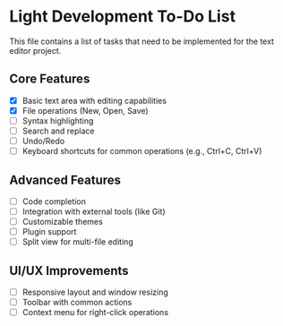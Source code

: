 # Light Development To-Do List

This file contains a list of tasks that need to be implemented for the text editor project.

## Core Features
- [x] Basic text area with editing capabilities
- [x] File operations (New, Open, Save)
- [ ] Syntax highlighting
- [ ] Search and replace
- [ ] Undo/Redo
- [ ] Keyboard shortcuts for common operations (e.g., Ctrl+C, Ctrl+V)

## Advanced Features
- [ ] Code completion
- [ ] Integration with external tools (like Git)
- [ ] Customizable themes
- [ ] Plugin support
- [ ] Split view for multi-file editing

## UI/UX Improvements
- [ ] Responsive layout and window resizing
- [ ] Toolbar with common actions
- [ ] Context menu for right-click operations
